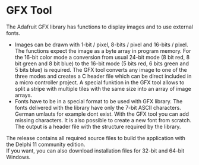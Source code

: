 # GFX Tool

  The Adafruit GFX library has functions to display images and to use external fonts.  
+  Images can be drawn with 1-bit / pixel, 8-bits / pixel and 16-bits / pixel. The functions expect the image as a byte array in program memory. For the 16-bit color mode a conversion from usual 24-bit mode (8 bit red, 8 bit green and 8 bit blue) to the 16-bit mode (5 bits red, 6 bits green and 5 bits blue) is required. The GFX tool converts any image to one of the three modes and creates a C header file which can be direct included in a micro controller project. A special funktion in the GFX tool allows to split a stripe with multiple tiles with the same size into an array of image arrays.
+ Fonts have to be in a special format to be used with GFX library. The fonts delivered with the library have only the 7-bit ASCII characters. German umlauts for example dont exist. With the GFX tool you can add missing characters. It is also possible to create a new font from scratch. The output is a header file with the structure required by the library.
  
The release contains all required source files to build the application with the Delphi 11 community edition.  
If you want, you can also download installation files for 32-bit and 64-bit Windows.  
